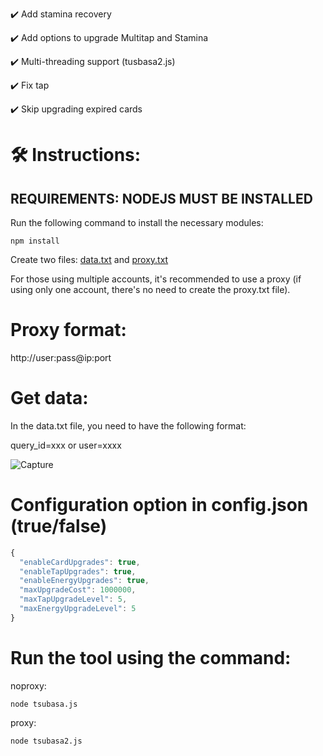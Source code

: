 ✔️ Add stamina recovery

✔️ Add options to upgrade Multitap and Stamina

✔️ Multi-threading support (tusbasa2.js)

✔️ Fix tap

✔️ Skip upgrading expired cards

# 🛠️ Instructions:

## REQUIREMENTS: NODEJS MUST BE INSTALLED

Run the following command to install the necessary modules:

`npm install`

Create two files: [data.txt](data.txt) and [proxy.txt](proxy.txt)

For those using multiple accounts, it's recommended to use a proxy (if using only one account, there's no need to create the proxy.txt file).

# Proxy format:

http://user:pass@ip:port

# Get data:

In the data.txt file, you need to have the following format:

query_id=xxx or user=xxxx

![Capture](https://github.com/user-attachments/assets/6db0b3ed-86fe-4cf7-b9c3-9dde4c0f2efb)

# Configuration option in config.json (true/false)

```js
{
  "enableCardUpgrades": true,
  "enableTapUpgrades": true,
  "enableEnergyUpgrades": true,
  "maxUpgradeCost": 1000000,
  "maxTapUpgradeLevel": 5,
  "maxEnergyUpgradeLevel": 5
}
```

# Run the tool using the command:

noproxy:

`node tsubasa.js`

proxy:

`node tsubasa2.js`
